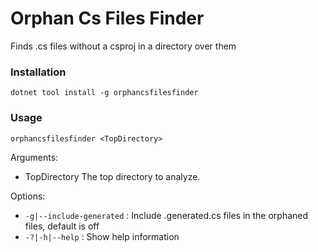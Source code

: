 # Orphan Cs Files Finder
Finds .cs files without a csproj in a directory over them

### Installation

```
dotnet tool install -g orphancsfilesfinder
```

### Usage

```
orphancsfilesfinder <TopDirectory>
```

Arguments:
- TopDirectory            The top directory to analyze.

Options:
  - `-g|--include-generated` : Include .generated.cs files in the orphaned files, default is off
  - `-?|-h|--help` : Show help information
